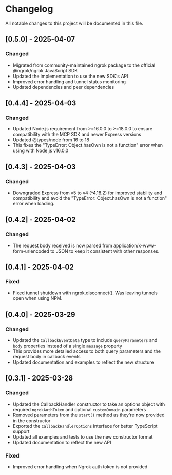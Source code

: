 # Changelog

All notable changes to this project will be documented in this file.

## [0.5.0] - 2025-04-07

### Changed
- Migrated from community-maintained ngrok package to the official @ngrok/ngrok JavaScript SDK
- Updated the implementation to use the new SDK's API
- Improved error handling and tunnel status monitoring
- Updated dependencies and peer dependencies

## [0.4.4] - 2025-04-03

### Changed
- Updated Node.js requirement from >=16.0.0 to >=18.0.0 to ensure compatibility with the MCP SDK and newer Express versions
- Updated @types/node from 16 to 18
- This fixes the "TypeError: Object.hasOwn is not a function" error when using with Node.js v16.0.0

## [0.4.3] - 2025-04-03

### Changed
- Downgraded Express from v5 to v4 (^4.18.2) for improved stability and compatibility and avoid the "TypeError: Object.hasOwn is not a function" error when loading.

## [0.4.2] - 2025-04-02

### Changed
- The request body received is now parsed from application/x-www-form-urlencoded to JSON to keep it consistent with other responses.


## [0.4.1] - 2025-04-02

### Fixed
- Fixed tunnel shutdown with ngrok.disconnect(). Was leaving tunnels open when using NPM.

## [0.4.0] - 2025-03-29

### Changed
- Updated the `CallbackEventData` type to include `queryParameters` and `body` properties instead of a single `message` property
- This provides more detailed access to both query parameters and the request body in callback events
- Updated documentation and examples to reflect the new structure

## [0.3.1] - 2025-03-28

### Changed
- Updated the CallbackHandler constructor to take an options object with required `ngrokAuthToken` and optional `customDomain` parameters
- Removed parameters from the `start()` method as they're now provided in the constructor
- Exported the `CallbackHandlerOptions` interface for better TypeScript support
- Updated all examples and tests to use the new constructor format
- Updated documentation to reflect the new API

### Fixed
- Improved error handling when Ngrok auth token is not provided
